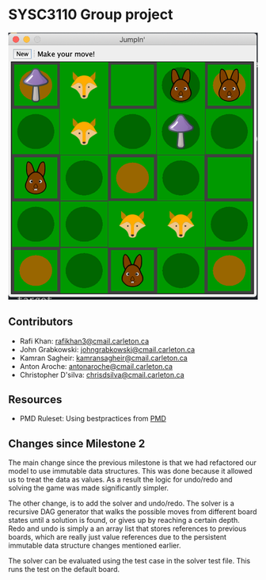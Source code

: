 # SYSC3110 Group project

![Game Screenshot](./docs/game.png "Game Screenshot")

## Contributors
- Rafi Khan: rafikhan3@cmail.carleton.ca
- John Grabkowski: johngrabkowski@cmail.carleton.ca
- Kamran Sagheir: kamransagheir@cmail.carleton.ca
- Anton Aroche: antonaroche@cmail.carleton.ca
- Christopher D'silva: chrisdsilva@cmail.carleton.ca

## Resources
- PMD Ruleset: Using bestpractices from [PMD](https://github.com/pmd/pmd/blob/master/pmd-java/src/main/resources/category/java/bestpractices.xml)

## Changes since Milestone 2
The main change since the previous milestone is that we had refactored our model to use immutable data structures. This was done because it allowed us to treat the data as values. As a result the logic for undo/redo and solving the game was made significantly simpler.

The other change, is to add the solver and undo/redo. The solver is a recursive DAG generator that walks the possible moves from different board states until a solution is found, or gives up by reaching a certain depth. Redo and undo is simply a an array list that stores references to previous boards, which are really just value references due to the persistent immutable data structure changes mentioned earlier.

The solver can be evaluated using the test case in the solver test file. This runs the test on the default board.

